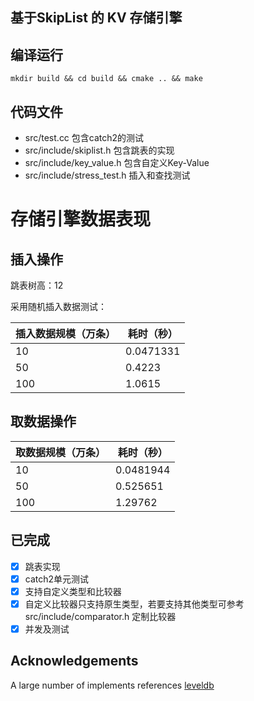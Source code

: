 ## 基于SkipList 的 KV 存储引擎

## 编译运行
```
mkdir build && cd build && cmake .. && make
```

## 代码文件
- src/test.cc 包含catch2的测试
- src/include/skiplist.h 包含跳表的实现
- src/include/key_value.h 包含自定义Key-Value
- src/include/stress_test.h 插入和查找测试

# 存储引擎数据表现

## 插入操作

跳表树高：12 

采用随机插入数据测试：


|插入数据规模（万条） |耗时（秒） | 
|---|---|
|10 |0.0471331 |
|50 |0.4223 |
|100 |1.0615 |


## 取数据操作

|取数据规模（万条） |耗时（秒） | 
|---|---|
|10|0.0481944 |10|
|50|0.525651 |50|
|100|1.29762 |100|

## 已完成
- [x] 跳表实现
- [x] catch2单元测试
- [x] 支持自定义类型和比较器
- [x] 自定义比较器只支持原生类型，若要支持其他类型可参考src/include/comparator.h 定制比较器
- [x] 并发及测试

## Acknowledgements
A large number of implements references [leveldb](https://github.com/google/leveldb)
